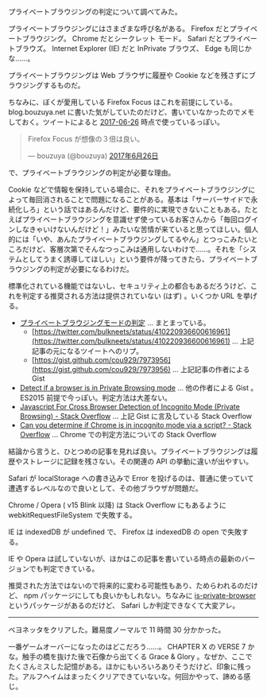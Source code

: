 プライベートブラウジングの判定について調べてみた。

プライベートブラウジングにはさまざまな呼び名がある。 Firefox だとプライベートブラウジング。 Chrome だとシークレット モード。 Safari だとプライベートブラウズ。 Internet Explorer (IE) だと InPrivate ブラウズ、 Edge も同じかな……。

プライベートブラウジングは Web ブラウザに履歴や Cookie などを残さずにブラウジングするものだ。

ちなみに、ぼくが愛用している Firefox Focus はこれを前提にしている。 blog.bouzuya.net に書いた気がしていたのだけど、書いていなかったのでメモしておく。ツイートによると [2017-06-26][] 時点で使っているっぽい。

<blockquote class="twitter-tweet" data-lang="ja"><p lang="ja" dir="ltr">Firefox Focus が想像の３倍は良い。</p>&mdash; bouzuya (@bouzuya) <a href="https://twitter.com/bouzuya/status/879208564593631232?ref_src=twsrc%5Etfw">2017年6月26日</a></blockquote>
<script async src="https://platform.twitter.com/widgets.js" charset="utf-8"></script>

で、プライベートブラウジングの判定が必要な理由。

Cookie などで情報を保持している場合に、それをプライベートブラウジングによって毎回消されることで問題になることがある。基本は「サーバーサイドで永続化しろ」という話ではあるんだけど、要件的に実現できないこともある。たとえばプライベートブラウジングを意識せず使っているお客さんから「毎回ログインしなきゃいけないんだけど！」みたいな苦情が来ていると思ってほしい。個人的には「いや、あんたプライベートブラウジングしてるやん」とつっこみたいところだけど、客層次第でそんなつっこみは通用しないわけで……。それを「システムとしてうまく誘導してほしい」という要件が降ってきたら、プライベートブラウジングの判定が必要になるわけだ。

標準化されている機能ではないし、セキュリティ上の都合もあるだろうけど、これを判定する推奨される方法は提供されていない (はず) 。いくつか URL を挙げる。

- [プライベートブラウジングモードの判定](http://please-sleep.cou929.nu/detect-private-browsing-mode.html) ... まとまっている。
  - [https://twitter.com/bulkneets/status/410220936600616961](https://twitter.com/bulkneets/status/410220936600616961) ... 上記記事の元になるツイートへのリプ。
  - [https://gist.github.com/cou929/7973956](https://gist.github.com/cou929/7973956) ... 上記記事の作者による Gist
- [ Detect if a browser is in Private Browsing mode](https://gist.github.com/jherax/a81c8c132d09cc354a0e2cb911841ff1) ... 他の作者による Gist 。 ES2015 前提で今っぽい。判定方法は大差ない。
- [Javascript For Cross Browser Detection of Incognito Mode (Private Browsing) - Stack Overflow](https://stackoverflow.com/questions/41499966/javascript-for-cross-browser-detection-of-incognito-mode-private-browsing) ... 上記 Gist に言及している Stack Overflow
- [Can you determine if Chrome is in incognito mode via a script? - Stack Overflow](https://stackoverflow.com/questions/2909367/can-you-determine-if-chrome-is-in-incognito-mode-via-a-script) ... Chrome での判定方法についての Stack Overflow

結論から言うと、ひとつめの記事を見れば良い。プライベートブラウジングは履歴やストレージに記録を残さない。その関連の API の挙動に違いが出やすい。

Safari が localStorage への書き込みで Error を投げるのは、普通に使っていて遭遇するレベルなので良いとして、その他ブラウザが問題だ。

Chrome / Opera ( v15 Blink 以降) は Stack Overflow にもあるように webkitRequestFileSystem で失敗する。

IE は indexedDB が undefined で、 Firefox は indexedDB の open で失敗する。

IE や Opera は試していないが、ほかはこの記事を書いている時点の最新のバージョンでも判定できている。

推奨された方法ではないので将来的に変わる可能性もあり、ためらわれるのだけど、 npm パッケージにしても良いかもしれない。ちなみに [is-private-browser](https://www.npmjs.com/package/is-private-browser) というパッケージがあるのだけど、 Safari しか判定できなくて大変アレ。

-----

ベヨネッタをクリアした。難易度ノーマルで 11 時間 30 分かかった。

一番ゲームオーバーになったのはどこだろう……。 CHAPTER X の VERSE 7 かな。触手の橋を抜けた後で石像から出てくる Grace & Glory 。なぜか、ここでたくさんミスした記憶がある。ほかにもいろいろありそうだけど、印象に残った。アルフヘイムはまったくクリアできていないな。何回かやって、諦める感じ。

[2017-06-26]: https://blog.bouzuya.net/2017/06/26/
